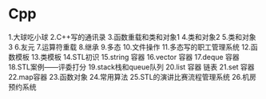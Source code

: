 # Cpp
1.大球吃小球
2.C++写的通讯录
3.函数重载和类和对象1
4.类和对象2
5.类和对象3
6.友元
7.运算符重载
8.继承
9.多态
10.文件操作
11.多态写的职工管理系统
12.函数模板
13.类模板
14.STL初识
15.string 容器
16.vector 容器
17.deque 容器
18.STL案例——评委打分
19.stack栈和queue队列
20.list 容器 链表
21.set 容器
22.map容器
23.函数对象
24.常用算法
25.STL的演讲比赛流程管理系统
26.机房预约系统
